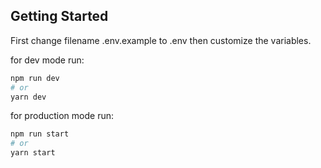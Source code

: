 ## Getting Started

First change filename .env.example to .env then customize the variables.

for dev mode run:
```bash
npm run dev
# or
yarn dev
```

for production mode run:
```bash
npm run start
# or
yarn start
```
